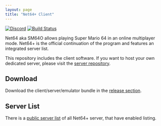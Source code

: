 ```yaml
---
layout: page
title: "Net64+ Client"
---
```


[![Discord](https://discordapp.com/api/guilds/354358899328942081/widget.png)](https://discord.gg/net64)
[![Build Status](https://api.travis-ci.org/Tarnadas/net64plus.svg?branch=master)](https://travis-ci.org/Tarnadas/net64plus)

Net64 aka SM64O allows playing Super Mario 64 in an online multiplayer mode.
Net64+ is the official continuation of the program and features an integrated server list.

This repository includes the client software. If you want to host your own dedicated server, please visit the [server repository](https://github.com/Tarnadas/net64plus-server).

## Download

Download the client/server/emulator bundle in the [release section](https://github.com/Tarnadas/net64plus/releases).

## Server List

There is a [public server list](https://smmdb.ddns.net/net64) of all Net64+ server, that have enabled listing.
